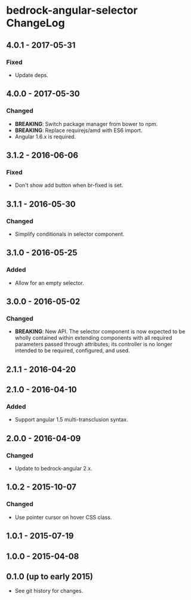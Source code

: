 # bedrock-angular-selector ChangeLog

## 4.0.1 - 2017-05-31

### Fixed
- Update deps.

## 4.0.0 - 2017-05-30

### Changed
- **BREAKING**: Switch package manager from bower to npm.
- **BREAKING**: Replace requirejs/amd with ES6 import.
- Angular 1.6.x is required.

## 3.1.2 - 2016-06-06

### Fixed
- Don't show add button when br-fixed is set.

## 3.1.1 - 2016-05-30

### Changed
- Simplify conditionals in selector component.

## 3.1.0 - 2016-05-25

### Added
- Allow for an empty selector.

## 3.0.0 - 2016-05-02

### Changed
- **BREAKING**: New API. The selector component is now expected to be
  wholly contained within extending components with all required parameters
  passed through attributes; its controller is no longer intended to be
  required, configured, and used.

## 2.1.1 - 2016-04-20

## 2.1.0 - 2016-04-10

### Added
- Support angular 1.5 multi-transclusion syntax.

## 2.0.0 - 2016-04-09

### Changed
- Update to bedrock-angular 2.x.

## 1.0.2 - 2015-10-07

### Changed
- Use pointer cursor on hover CSS class.

## 1.0.1 - 2015-07-19

## 1.0.0 - 2015-04-08

## 0.1.0 (up to early 2015)

- See git history for changes.
